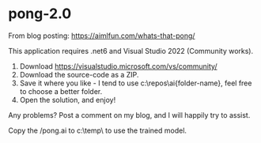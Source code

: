 # pong-2.0

From blog posting: https://aimlfun.com/whats-that-pong/

This application requires .net6 and Visual Studio 2022 (Community works).

1. Download https://visualstudio.microsoft.com/vs/community/
2. Download the source-code as a ZIP. 
3. Save it where you like - I tend to use c:\repos\ai\{folder-name}, feel free to choose a better folder.
4. Open the solution, and enjoy!

Any problems? Post a comment on my blog, and I will happily try to assist.

Copy the /pong.ai to c:\temp\ to use the trained model.
